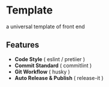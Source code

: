 <!--
 * @Date: 2022-12-16 22:38:41
 * @Author: liting luz.liting@gmail.com
 * @LastEditors: liting luz.liting@gmail.com
 * @LastEditTime: 2022-12-17 01:05:23
 * @FilePath: /template/README.md
-->
# Template

a universal template of front end

## Features

- **Code Style** ( eslint / pretiier )
- **Commit Standard** ( commitlint )
- **Git Workflow** ( husky )
- **Auto Release & Publish** ( release-it )
